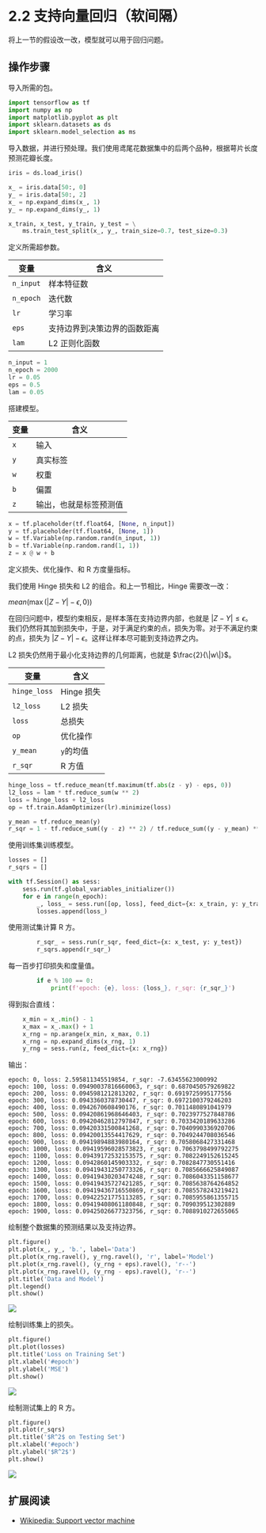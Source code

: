 # 2.2 支持向量回归（软间隔）

将上一节的假设改一改，模型就可以用于回归问题。

## 操作步骤

导入所需的包。

```py
import tensorflow as tf
import numpy as np
import matplotlib.pyplot as plt
import sklearn.datasets as ds
import sklearn.model_selection as ms
```

导入数据，并进行预处理。我们使用鸢尾花数据集中的后两个品种，根据萼片长度预测花瓣长度。

```py
iris = ds.load_iris()

x_ = iris.data[50:, 0]
y_ = iris.data[50:, 2]
x_ = np.expand_dims(x_, 1)
y_ = np.expand_dims(y_, 1)

x_train, x_test, y_train, y_test = \
    ms.train_test_split(x_, y_, train_size=0.7, test_size=0.3)
```

定义所需超参数。

| 变量 | 含义 |
| --- | --- |
| `n_input` | 样本特征数 |
| `n_epoch` | 迭代数 |
| `lr` | 学习率 |
| `eps` | 支持边界到决策边界的函数距离 |
| `lam` | L2 正则化函数 |

```py
n_input = 1
n_epoch = 2000
lr = 0.05
eps = 0.5
lam = 0.05
```

搭建模型。

| 变量 | 含义 |
| --- | --- |
| `x` | 输入 |
| `y` | 真实标签 |
| `w` | 权重 | 
| `b` | 偏置 |
| `z` | 输出，也就是标签预测值 |

```py
x = tf.placeholder(tf.float64, [None, n_input])
y = tf.placeholder(tf.float64, [None, 1])
w = tf.Variable(np.random.rand(n_input, 1))
b = tf.Variable(np.random.rand(1, 1))
z = x @ w + b
```

定义损失、优化操作、和 R 方度量指标。

我们使用 Hinge 损失和 L2 的组合。和上一节相比，Hinge 需要改一改：

$mean(\max(|Z - Y| - \epsilon, 0))$

在回归问题中，模型约束相反，是样本落在支持边界内部，也就是 $|Z - Y| \le \epsilon$。我们仍然将其加到损失中，于是，对于满足约束的点，损失为零。对于不满足约束的点，损失为 $|Z - Y| - \epsilon$。这样让样本尽可能到支持边界之内。

L2 损失仍然用于最小化支持边界的几何距离，也就是 $\frac{2}{\|w\|}$。

| 变量 | 含义 |
| --- | --- |
| `hinge_loss` | Hinge 损失 |
| `l2_loss` | L2 损失 |
| `loss` | 总损失 |
| `op` | 优化操作 |
| `y_mean` | `y`的均值 |
| `r_sqr` | R 方值 |

```py
hinge_loss = tf.reduce_mean(tf.maximum(tf.abs(z - y) - eps, 0))
l2_loss = lam * tf.reduce_sum(w ** 2)
loss = hinge_loss + l2_loss
op = tf.train.AdamOptimizer(lr).minimize(loss)

y_mean = tf.reduce_mean(y)
r_sqr = 1 - tf.reduce_sum((y - z) ** 2) / tf.reduce_sum((y - y_mean) ** 2)
```

使用训练集训练模型。

```py
losses = []
r_sqrs = []

with tf.Session() as sess:
    sess.run(tf.global_variables_initializer())
    for e in range(n_epoch):
        _, loss_ = sess.run([op, loss], feed_dict={x: x_train, y: y_train})
        losses.append(loss_)
```

使用测试集计算 R 方。

```py
        r_sqr_ = sess.run(r_sqr, feed_dict={x: x_test, y: y_test})
        r_sqrs.append(r_sqr_)
```

每一百步打印损失和度量值。

```py
        if e % 100 == 0:
            print(f'epoch: {e}, loss: {loss_}, r_sqr: {r_sqr_}')
```

得到拟合直线：

```py
    x_min = x_.min() - 1
    x_max = x_.max() + 1
    x_rng = np.arange(x_min, x_max, 0.1)
    x_rng = np.expand_dims(x_rng, 1)
    y_rng = sess.run(z, feed_dict={x: x_rng})
```

输出：

```
epoch: 0, loss: 2.595811345519854, r_sqr: -7.63455623000992
epoch: 100, loss: 0.09490037816660063, r_sqr: 0.6870450579269822
epoch: 200, loss: 0.0945981212813202, r_sqr: 0.6919725995177556
epoch: 300, loss: 0.0943360378730447, r_sqr: 0.6972100379246203
epoch: 400, loss: 0.0942670608490176, r_sqr: 0.7011480891041979
epoch: 500, loss: 0.09420861968646403, r_sqr: 0.7023977527848786
epoch: 600, loss: 0.09420462812797847, r_sqr: 0.7033420189633286
epoch: 700, loss: 0.09420331500841268, r_sqr: 0.7040990336920706
epoch: 800, loss: 0.09420013554417629, r_sqr: 0.7049244708036546
epoch: 900, loss: 0.09419894883980164, r_sqr: 0.7058068427331468
epoch: 1000, loss: 0.09419596028573823, r_sqr: 0.7063798499792275
epoch: 1100, loss: 0.09439172532153575, r_sqr: 0.7082249152615245
epoch: 1200, loss: 0.0942860145903332, r_sqr: 0.7082847730551416
epoch: 1300, loss: 0.09419431250773326, r_sqr: 0.7085666625849087
epoch: 1400, loss: 0.09419430203474248, r_sqr: 0.7086043351158677
epoch: 1500, loss: 0.09419435727421285, r_sqr: 0.7085638764264852
epoch: 1600, loss: 0.09419436716550869, r_sqr: 0.7085578243219421
epoch: 1700, loss: 0.09422521775113285, r_sqr: 0.7085955861355715
epoch: 1800, loss: 0.09419408061180848, r_sqr: 0.709039512302889
epoch: 1900, loss: 0.09425026677323756, r_sqr: 0.7088910272655065
```

绘制整个数据集的预测结果以及支持边界。

```py
plt.figure()
plt.plot(x_, y_, 'b.', label='Data')
plt.plot(x_rng.ravel(), y_rng.ravel(), 'r', label='Model')
plt.plot(x_rng.ravel(), (y_rng + eps).ravel(), 'r--')
plt.plot(x_rng.ravel(), (y_rng - eps).ravel(), 'r--')
plt.title('Data and Model')
plt.legend()
plt.show()
```

![](../img/2-2-1.png)

绘制训练集上的损失。

```py
plt.figure()
plt.plot(losses)
plt.title('Loss on Training Set')
plt.xlabel('#epoch')
plt.ylabel('MSE')
plt.show()
```

![](../img/2-2-2.png)

绘制测试集上的 R 方。

```py
plt.figure()
plt.plot(r_sqrs)
plt.title('$R^2$ on Testing Set')
plt.xlabel('#epoch')
plt.ylabel('$R^2$')
plt.show()
```

![](../img/2-2-3.png)

## 扩展阅读

+   [Wikipedia: Support vector machine](https://en.wikipedia.org/wiki/Support_vector_machine)
